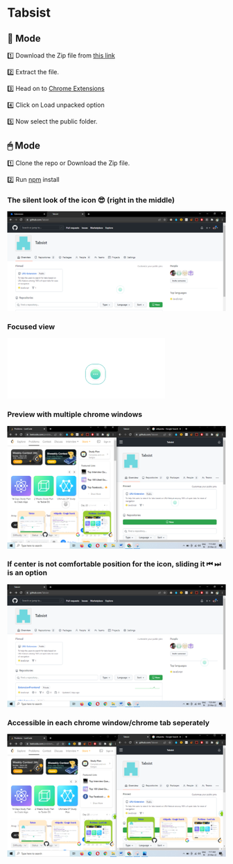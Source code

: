 # Tabsist

## 👥 Mode

  1️⃣  Download the Zip file from [this link](https://drive.google.com/drive/folders/1uK1-mVNfMkriH31m-cmoHFWvg1O69vzj)

  2️⃣  Extract the file.

  3️⃣  Head on to [Chrome Extensions](https://chrome://extensions/)

  4️⃣  Click on Load unpacked option

  5️⃣  Now select the public folder. 

## 🖱 Mode

  1️⃣  Clone the repo or Download the Zip file.

  2️⃣  Run [npm](https://www.npmjs.com/) install



###  The silent look of the icon 😎 (right in the middle)
![](images/howExtensionLooks.PNG)


###  Focused view
![](images/icon.PNG)


###  Preview with multiple chrome windows 
![](images/listOfLRUs.png)


### If center is not comfortable position for the icon, sliding it ⏮ ⏭ is an option
![](images/canSlidTheIcon.png)

###  Accessible in each chrome window/chrome tab seperately
![](images/detailListOfLRUs.png)
